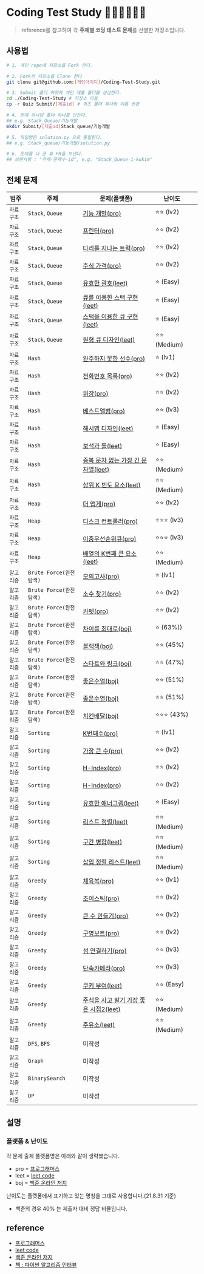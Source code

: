 # Coding Test Study 👩🏻‍💻👨🏻‍💻
> reference를 참고하여 각 **주제별 코딩 테스트 문제**를 선별한 저장소입니다.

## 사용법
```bash
# 1. 개인 repo에 저장소를 Fork 한다.

# 2. Fork한 저장소를 Clone 한다
git clone git@github.com:[개인아이디]/Coding-Test-Study.git

# 3. Submit 폴더 하위에 개인 제출 폴더를 생성한다.
cd ./Coding-Test-Study # 저장소 이동
cp -r Quiz Submit/[제출id] # 퀴즈 폴더 복사와 이름 변경

# 4. 문제 하나당 폴더 하나를 만든다. 
## e.g. Stack_Queue/기능개발
mkdir Submit/[제출id]Stack_queue/기능개발

# 5. 파일명은 solution.py 으로 통일한다.
## e.g. Stack_queue/기능개발/solution.py

# 6. 문제를 다 푼 후 PR을 보낸다.
## 브랜치명 : "주제-문제수-id", e.g. "Stack_Queue-1-kukim" 
```

## 전체 문제
| 범주 | 주제 | 문제(플랫폼) | 난이도 |  |
| ---  | --- |  ---- | --- | --- |
| `자료구조` | `Stack`, `Queue` |  [기능 개발(pro)](https://programmers.co.kr/learn/courses/30/lessons/42586) | ⭐️⭐️ (lv2) | 
| `자료구조` | `Stack`, `Queue` |  [프린터(pro)](https://programmers.co.kr/learn/courses/30/lessons/42587) | ⭐️⭐️ (lv2) | 
| `자료구조` | `Stack`, `Queue` |  [다리를 지나는 트럭(pro)](https://programmers.co.kr/learn/courses/30/lessons/42583) | ⭐️⭐️ (lv2) | 
| `자료구조` | `Stack`, `Queue` |  [주식 가격(pro)](https://programmers.co.kr/learn/courses/30/lessons/42584) | ⭐️⭐️ (lv2) | 
| `자료구조` | `Stack`, `Queue` |  [유효한 괄호(leet)](https://leetcode.com/problems/valid-parentheses/) | ⭐️ (Easy) | 
| `자료구조` | `Stack`, `Queue` |  [큐를 이용한 스택 구현(leet)](https://leetcode.com/problems/implement-stack-using-queues/) | ⭐️ (Easy) | 
| `자료구조` | `Stack`, `Queue` |  [스택을 이용한 큐 구현(leet)](https://leetcode.com/problems/implement-queue-using-stacks/) | ⭐️ (Easy) | 
| `자료구조` | `Stack`, `Queue` |  [원형 큐 디자인(leet)](https://leetcode.com/problems/design-circular-queue/) | ⭐️⭐️ (Medium) | 
| `자료구조` | `Hash` | [완주하지 못한 선수(pro)](https://programmers.co.kr/learn/courses/30/lessons/42576) | ⭐️ (lv1) | 
| `자료구조` | `Hash` | [전화번호 목록(pro)](https://programmers.co.kr/learn/courses/30/lessons/42577) | ⭐️⭐️ (lv2) | 
| `자료구조` | `Hash` | [위장(pro)](https://programmers.co.kr/learn/courses/30/lessons/42578) | ⭐️⭐️ (lv2) | 
| `자료구조` | `Hash` | [베스트앨범(pro)](https://programmers.co.kr/learn/courses/30/lessons/42579) | ⭐️⭐️ (lv3) | 
| `자료구조` | `Hash` | [해시맵 디자인(leet)](https://leetcode.com/problems/design-hashmap/) | ⭐️ (Easy) | 
| `자료구조` | `Hash` | [보석과 돌(leet)](https://leetcode.com/problems/jewels-and-stones/) | ⭐️ (Easy) | 
| `자료구조` | `Hash` | [중복 문자 없는 가장 긴 문자열(leet)](https://leetcode.com/problems/longest-substring-without-repeating-characters/) | ⭐️⭐️ (Medium) | 
| `자료구조` | `Hash` | [상위 K 빈도 요소(leet)](https://leetcode.com/problems/top-k-frequent-elements/) | ⭐️⭐️ (Medium) | 
| `자료구조` | `Heap` | [더 맵게(pro)](https://programmers.co.kr/learn/courses/30/lessons/42626) | ⭐️⭐️ (lv2) | 
| `자료구조` | `Heap` | [디스크 컨트롤러(pro)](https://programmers.co.kr/learn/courses/30/lessons/42627) | ⭐️⭐️⭐️ (lv3) | 
| `자료구조` | `Heap` | [이중우선순위큐(pro)](https://programmers.co.kr/learn/courses/30/lessons/42628) | ⭐️⭐️⭐️ (lv3) | 
| `자료구조` | `Heap` | [배열의 K번째 큰 요소(leet)](https://leetcode.com/problems/kth-largest-element-in-an-array/) | ⭐️⭐️ (Medium) | 
| `알고리즘` | `Brute Force(완전탐색)` | [모의고사(pro)](https://programmers.co.kr/learn/courses/30/lessons/42840) | ⭐️ (lv1) | 
| `알고리즘` | `Brute Force(완전탐색)` | [소수 찾기(pro)](https://programmers.co.kr/learn/courses/30/lessons/42839) | ⭐️⭐️ (lv2) | 
| `알고리즘` | `Brute Force(완전탐색)` | [카펫(pro)](https://programmers.co.kr/learn/courses/30/lessons/42842) | ⭐️⭐️ (lv2) | 
| `알고리즘` | `Brute Force(완전탐색)` | [차이를 최대로(boj)](https://www.acmicpc.net/problem/10819) | ⭐️ (63%)) | 
| `알고리즘` | `Brute Force(완전탐색)` | [블랙잭(boj)](https://www.acmicpc.net/problem/2798) | ⭐️⭐️ (45%) | 
| `알고리즘` | `Brute Force(완전탐색)` | [스타트와 링크(boj)](https://www.acmicpc.net/problem/14889) | ⭐️⭐️ (47%) | 
| `알고리즘` | `Brute Force(완전탐색)` | [좋은수열(boj)](https://www.acmicpc.net/problem/2661) | ⭐️⭐️ (51%) | 
| `알고리즘` | `Brute Force(완전탐색)` | [좋은수열(boj)](https://www.acmicpc.net/problem/2661) | ⭐️⭐️ (51%) | 
| `알고리즘` | `Brute Force(완전탐색)` | [치킨배달(boj)](https://www.acmicpc.net/problem/15686) | ⭐️⭐️⭐️ (43%) | 
| `알고리즘` | `Sorting` | [K번째수(pro)](https://programmers.co.kr/learn/courses/30/lessons/42748) | ⭐️ (lv1) | 
| `알고리즘` | `Sorting` | [가장 큰 수(pro)](https://programmers.co.kr/learn/courses/30/lessons/42746) | ⭐️⭐️ (lv2) | 
| `알고리즘` | `Sorting` | [H-Index(pro)](https://programmers.co.kr/learn/courses/30/lessons/42747) | ⭐️⭐️ (lv2) | 
| `알고리즘` | `Sorting` | [H-Index(pro)](https://programmers.co.kr/learn/courses/30/lessons/42747) | ⭐️⭐️ (lv2) | 
| `알고리즘` | `Sorting` | [유효한 애너그램(leet)](https://leetcode.com/problems/valid-anagram/) | ⭐️ (Easy) | 
| `알고리즘` | `Sorting` | [리스트 정렬(leet)](https://leetcode.com/problems/sort-list/) | ⭐️⭐️ (Medium) | 
| `알고리즘` | `Sorting` | [구간 병합(leet)](https://leetcode.com/problems/merge-intervals/) | ⭐️⭐️ (Medium) | 
| `알고리즘` | `Sorting` | [삽입 정렬 리스트(leet)](https://leetcode.com/problems/insertion-sort-list/) | ⭐️⭐️ (Medium) | 
| `알고리즘` | `Greedy` | [체육복(pro)](https://programmers.co.kr/learn/courses/30/lessons/42862) | ⭐️⭐️ (lv1) | 
| `알고리즘` | `Greedy` | [조이스틱(pro)](https://programmers.co.kr/learn/courses/30/lessons/42860) | ⭐️⭐️ (lv2) | 
| `알고리즘` | `Greedy` | [큰 수 만들기(pro)](https://programmers.co.kr/learn/courses/30/lessons/42883) | ⭐️⭐️ (lv2) | 
| `알고리즘` | `Greedy` | [구명보트(pro)](https://programmers.co.kr/learn/courses/30/lessons/42885) | ⭐️⭐️ (lv2) | 
| `알고리즘` | `Greedy` | [섬 연결하기(pro)](https://programmers.co.kr/learn/courses/30/lessons/42861) | ⭐️⭐️ (lv3) | 
| `알고리즘` | `Greedy` | [단속카메라(pro)](https://programmers.co.kr/learn/courses/30/lessons/42884) | ⭐️⭐️ (lv3) | 
| `알고리즘` | `Greedy` | [쿠키 부여(leet)](https://leetcode.com/problems/assign-cookies/) | ⭐️⭐️ (Easy) | 
| `알고리즘` | `Greedy` | [주식을 사고 팔기 가장 좋은 시점2(leet)](https://leetcode.com/problems/best-time-to-buy-and-sell-stock-ii/) | ⭐️⭐️ (Medium) | 
| `알고리즘` | `Greedy` | [주유소(leet)](https://leetcode.com/problems/gas-station/) | ⭐️⭐️ (Medium) | 
| `알고리즘` | `DFS`, `BFS` | 미작성 |  | 
| `알고리즘` | `Graph` | 미작성 |  | 
| `알고리즘` | `BinarySearch` | 미작성 |  | 
| `알고리즘` | `DP` | 미작성 |  | 


## 설명
### 플랫폼 & 난이도
각 문제 출제 플랫폼명은 아래와 같이 생략했습니다.
- pro = [프로그래머스](https://programmers.co.kr/learn/challenges)
- leet = [leet code](https://leetcode.com/)
- boj = [백준 온라인 저지](https://www.acmicpc.net/)

난이도는 플랫폼에서 표기하고 있는 명칭을 그대로 사용합니다.(21.8.31 기준)
- 백준의 경우 40% 는 제출자 대비 정답 비율입니다.

## reference
- [프로그래머스](https://programmers.co.kr/learn/challenges)
- [leet code](https://leetcode.com/)
- [백준 온라인 저지](https://www.acmicpc.net/)
- [책 : 파이썬 알고리즘 인터뷰](https://github.com/onlybooks/algorithm-interview)
